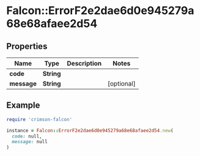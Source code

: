 # Falcon::ErrorF2e2dae6d0e945279a68e68afaee2d54

## Properties

| Name | Type | Description | Notes |
| ---- | ---- | ----------- | ----- |
| **code** | **String** |  |  |
| **message** | **String** |  | [optional] |

## Example

```ruby
require 'crimson-falcon'

instance = Falcon::ErrorF2e2dae6d0e945279a68e68afaee2d54.new(
  code: null,
  message: null
)
```

